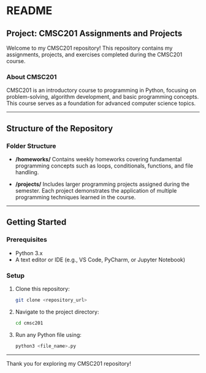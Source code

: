 # README

## Project: CMSC201 Assignments and Projects

Welcome to my CMSC201 repository! This repository contains my assignments, projects, and exercises completed during the CMSC201 course.

### About CMSC201
CMSC201 is an introductory course to programming in Python, focusing on problem-solving, algorithm development, and basic programming concepts. This course serves as a foundation for advanced computer science topics.

---

## Structure of the Repository

### Folder Structure
- **/homeworks/**
  Contains weekly homeworks covering fundamental programming concepts such as loops, conditionals, functions, and file handling.

- **/projects/**
  Includes larger programming projects assigned during the semester. Each project demonstrates the application of multiple programming techniques learned in the course.

---

## Getting Started

### Prerequisites
- Python 3.x
- A text editor or IDE (e.g., VS Code, PyCharm, or Jupyter Notebook)

### Setup
1. Clone this repository:
   ```bash
   git clone <repository_url>
   ```
2. Navigate to the project directory:
   ```bash
   cd cmsc201
   ```
3. Run any Python file using:
   ```bash
   python3 <file_name>.py
   ```

---

Thank you for exploring my CMSC201 repository!
